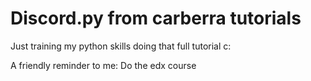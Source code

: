 # Discord.py from carberra tutorials
Just training my python skills doing that full tutorial c:

A friendly reminder to me: Do the edx course
